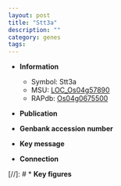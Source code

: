 ```yaml
---
layout: post
title: "Stt3a"
description: ""
category: genes
tags: 
---
```


* **Information**  
    + Symbol: Stt3a  
    + MSU: [LOC_Os04g57890](http://rice.uga.edu/cgi-bin/ORF_infopage.cgi?orf=LOC_Os04g57890)  
    + RAPdb: [Os04g0675500](http://rapdb.dna.affrc.go.jp/viewer/gbrowse_details/irgsp1?name=Os04g0675500)  

* **Publication**  

* **Genbank accession number**  

* **Key message**  

* **Connection**  

[//]: # * **Key figures**  


